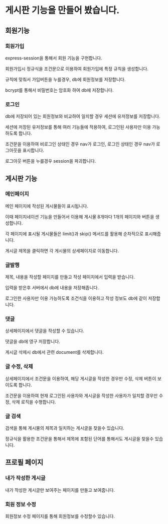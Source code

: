 <h1>게시판 기능을 만들어 봤습니다.</h1>

<h2>회원기능</h2>

<h3>회원가입</h3>

express-session을 통해서 회원 기능을 구현합니다.

회원가입시 정규식을 조건문으로 이용하여 회원가입에 특정 규칙을 생성합니다.

규칙에 맞춰서 가입버튼을 누를경우, db에 회원정보를 저장합니다.

bcrypt를 통해서 비밀번호는 암호화 하여 db에 저장합니다.


<h3>로그인</h3>

db에 저장되어 있는 회원정보와 비교하여 일치할 경우 세션에 유저정보를 저장합니다.

세션에 저장된 유저정보를 통해 여러 기능들에 적용하여, 로그인된 사용자만 이용 가능하도록 합니다.

조건문을 이용하여 비로그인 상태인 경우 nav가 로그인, 로그인 상태인 경우 nav가 로그아웃을 표시합니다.

로그아웃 버튼을 누를경우 session을 파괴합니다.

<h2>게시판 기능</h2>

<h3>메인페이지</h3>

메인 페이지에 작성된 게시물들이 표시됩니다.

이때 페이지네이션 기능을 만들어서 이용해 게시물 8개마다 1개의 페이지와 버튼을 생성합니다.

각 페이지에 표시될 게시물들은 limit()과 skip() 메서드를 활용해 순차적으로 표시해줍니다.

게시글 제목을 클릭하면 각 게시물의 상세페이지로 이동합니다.


<h3>글발행</h3>

제목, 내용을 작성할 페이지를 만들고 작성 페이지에서 입력을 받습니다.

입력을 받은후 서버에서 db에 내용을 저장해줍니다.

로그인한 사용자만 이용 가능하도록 조건식을 이용하고 작성 정보도 db에 같이 저장합니다.


<h3>댓글</h3>


상세페이지에서 댓글을 작성할 수 있습니다.

댓글을 db에 영구 저장합니다.

게시글 삭제시 db에서 관련 document를 삭제합니다.


<h3>글 수정, 삭제</h3>


상세페이지에서 조건문을 이용하여, 해당 게시글을 작성한 경우만 수정, 삭제 버튼이 보이도록 합니다.

조건문을 이용하여 현재 로그인된 사용자와 게시글을 작성한 사용자가 일치할 경우만 수정, 삭제 로직을 수행합니다.


<h3>글 검색</h3>


검색을 통해 게시물의 제목과 일치하는 게시글을 찾을수 있습니다.

정규식을 활용한 조건문을 통해서 제목에 포함된 단어를 통해서도 게시글을 찾을수 있습니다.


<h2>프로필 페이지</h2>


<h3>내가 작성한 게시글</h3>

내가 작성한 게시글만 보여주는 페이지를 만들고 보여줍니다.

<h3>회원 정보 수정</h3>

회원정보 수정 페이지를 통해 회원정보를 수정할수 있습니다.


